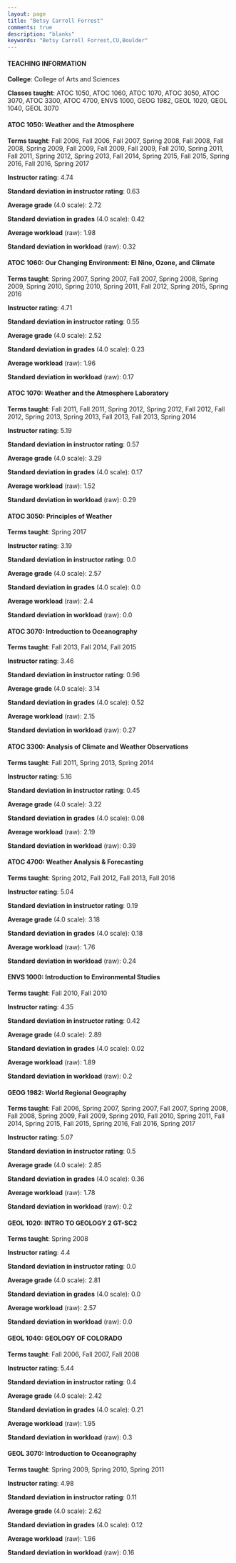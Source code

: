```yaml
---
layout: page
title: "Betsy Carroll Forrest" 
comments: true
description: "blanks"
keywords: "Betsy Carroll Forrest,CU,Boulder"
---
```

<head>
<script src="https://ajax.googleapis.com/ajax/libs/jquery/2.1.3/jquery.min.js"></script>
<script src="https://dl.dropboxusercontent.com/s/pc42nxpaw1ea4o9/highcharts.js?dl=0"></script>
<!-- <script src="../assets/js/highcharts.js"></script> -->
<style type="text/css">@font-face {
	font-family: "Bebas Neue";
	src: url(https://www.filehosting.org/file/details/544349/BebasNeue Regular.otf) format("opentype");
	}
	h1.Bebas { 
		font-family: "Bebas Neue", Verdana, Tahoma;
	}
</style>
</head>
	   
#### TEACHING INFORMATION

**College**: College of Arts and Sciences

**Classes taught**: ATOC 1050, ATOC 1060, ATOC 1070, ATOC 3050, ATOC 3070, ATOC 3300, ATOC 4700, ENVS 1000, GEOG 1982, GEOL 1020, GEOL 1040, GEOL 3070

#### ATOC 1050: Weather and the Atmosphere

**Terms taught**: Fall 2006, Fall 2006, Fall 2007, Spring 2008, Fall 2008, Fall 2008, Spring 2009, Fall 2009, Fall 2009, Fall 2009, Fall 2010, Spring 2011, Fall 2011, Spring 2012, Spring 2013, Fall 2014, Spring 2015, Fall 2015, Spring 2016, Fall 2016, Spring 2017

**Instructor rating**: 4.74

**Standard deviation in instructor rating**: 0.63

**Average grade** (4.0 scale): 2.72

**Standard deviation in grades** (4.0 scale): 0.42

**Average workload** (raw): 1.98

**Standard deviation in workload** (raw): 0.32

#### ATOC 1060: Our Changing Environment: El Nino, Ozone, and Climate

**Terms taught**: Spring 2007, Spring 2007, Fall 2007, Spring 2008, Spring 2009, Spring 2010, Spring 2010, Spring 2011, Fall 2012, Spring 2015, Spring 2016

**Instructor rating**: 4.71

**Standard deviation in instructor rating**: 0.55

**Average grade** (4.0 scale): 2.52

**Standard deviation in grades** (4.0 scale): 0.23

**Average workload** (raw): 1.96

**Standard deviation in workload** (raw): 0.17

#### ATOC 1070: Weather and the Atmosphere Laboratory

**Terms taught**: Fall 2011, Fall 2011, Spring 2012, Spring 2012, Fall 2012, Fall 2012, Spring 2013, Spring 2013, Fall 2013, Fall 2013, Spring 2014

**Instructor rating**: 5.19

**Standard deviation in instructor rating**: 0.57

**Average grade** (4.0 scale): 3.29

**Standard deviation in grades** (4.0 scale): 0.17

**Average workload** (raw): 1.52

**Standard deviation in workload** (raw): 0.29

#### ATOC 3050: Principles of Weather

**Terms taught**: Spring 2017

**Instructor rating**: 3.19

**Standard deviation in instructor rating**: 0.0

**Average grade** (4.0 scale): 2.57

**Standard deviation in grades** (4.0 scale): 0.0

**Average workload** (raw): 2.4

**Standard deviation in workload** (raw): 0.0

#### ATOC 3070: Introduction to Oceanography

**Terms taught**: Fall 2013, Fall 2014, Fall 2015

**Instructor rating**: 3.46

**Standard deviation in instructor rating**: 0.96

**Average grade** (4.0 scale): 3.14

**Standard deviation in grades** (4.0 scale): 0.52

**Average workload** (raw): 2.15

**Standard deviation in workload** (raw): 0.27

#### ATOC 3300: Analysis of Climate and Weather Observations

**Terms taught**: Fall 2011, Spring 2013, Spring 2014

**Instructor rating**: 5.16

**Standard deviation in instructor rating**: 0.45

**Average grade** (4.0 scale): 3.22

**Standard deviation in grades** (4.0 scale): 0.08

**Average workload** (raw): 2.19

**Standard deviation in workload** (raw): 0.39

#### ATOC 4700: Weather Analysis & Forecasting

**Terms taught**: Spring 2012, Fall 2012, Fall 2013, Fall 2016

**Instructor rating**: 5.04

**Standard deviation in instructor rating**: 0.19

**Average grade** (4.0 scale): 3.18

**Standard deviation in grades** (4.0 scale): 0.18

**Average workload** (raw): 1.76

**Standard deviation in workload** (raw): 0.24

#### ENVS 1000: Introduction to Environmental Studies

**Terms taught**: Fall 2010, Fall 2010

**Instructor rating**: 4.35

**Standard deviation in instructor rating**: 0.42

**Average grade** (4.0 scale): 2.89

**Standard deviation in grades** (4.0 scale): 0.02

**Average workload** (raw): 1.89

**Standard deviation in workload** (raw): 0.2

#### GEOG 1982: World Regional Geography

**Terms taught**: Fall 2006, Spring 2007, Spring 2007, Fall 2007, Spring 2008, Fall 2008, Spring 2009, Fall 2009, Spring 2010, Fall 2010, Spring 2011, Fall 2014, Spring 2015, Fall 2015, Spring 2016, Fall 2016, Spring 2017

**Instructor rating**: 5.07

**Standard deviation in instructor rating**: 0.5

**Average grade** (4.0 scale): 2.85

**Standard deviation in grades** (4.0 scale): 0.36

**Average workload** (raw): 1.78

**Standard deviation in workload** (raw): 0.2

#### GEOL 1020: INTRO TO GEOLOGY 2 GT-SC2

**Terms taught**: Spring 2008

**Instructor rating**: 4.4

**Standard deviation in instructor rating**: 0.0

**Average grade** (4.0 scale): 2.81

**Standard deviation in grades** (4.0 scale): 0.0

**Average workload** (raw): 2.57

**Standard deviation in workload** (raw): 0.0

#### GEOL 1040: GEOLOGY OF COLORADO

**Terms taught**: Fall 2006, Fall 2007, Fall 2008

**Instructor rating**: 5.44

**Standard deviation in instructor rating**: 0.4

**Average grade** (4.0 scale): 2.42

**Standard deviation in grades** (4.0 scale): 0.21

**Average workload** (raw): 1.95

**Standard deviation in workload** (raw): 0.3

#### GEOL 3070: Introduction to Oceanography

**Terms taught**: Spring 2009, Spring 2010, Spring 2011

**Instructor rating**: 4.98

**Standard deviation in instructor rating**: 0.11

**Average grade** (4.0 scale): 2.62

**Standard deviation in grades** (4.0 scale): 0.12

**Average workload** (raw): 1.96

**Standard deviation in workload** (raw): 0.16


